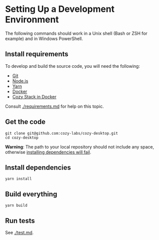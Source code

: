 # Setting Up a Development Environment

The following commands should work in a Unix shell (Bash or ZSH for example)
and in Windows PowerShell.

## Install requirements

To develop and build the source code, you will need the following:

-   [Git](https://git-scm.com/)
-   [Node.js](https://nodejs.org/)
-   [Yarn](https://yarnpkg.com/)
-   [Docker](https://www.docker.com/)
-   [Cozy Stack in Docker](./requirements.md#set-up-a-cozy-stack)

Consult [./requirements.md](./requirements.md) for help on this topic.

## Get the code

```
git clone git@github.com:cozy-labs/cozy-desktop.git
cd cozy-desktop
```

**Warning**: The path to your local repository should not include any space,
otherwise [installing dependencies will fail](https://github.com/cozy-labs/cozy-desktop/issues/1097).

## Install dependencies

```
yarn install
```

## Build everything

```
yarn build
```

## Run tests

See [./test.md]().
